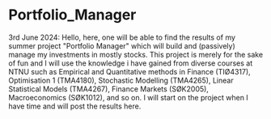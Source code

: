 # Portfolio_Manager

3rd June 2024:
Hello, here, one will be able to find the results of my summer project "Portfolio Manager" which will build and (passively) manage my investments in mostly stocks. This project is merely for the sake of fun and I will use the knowledge i have gained from diverse courses at NTNU such as Empirical and Quantitative methods in Finance (TIØ4317), Optimisation 1 (TMA4180), Stochastic Modelling (TMA4265), Linear Statistical Models (TMA4267), Finance Markets (SØK2005), Macroeconomics (SØK1012), and so on. I will start on the project when I have time and will post the results here. 
